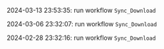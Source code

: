 2024-03-13 23:53:35: run workflow `Sync_Download` 

2024-03-06 23:32:07: run workflow `Sync_Download` 

2024-02-28 23:32:16: run workflow `Sync_Download` 


